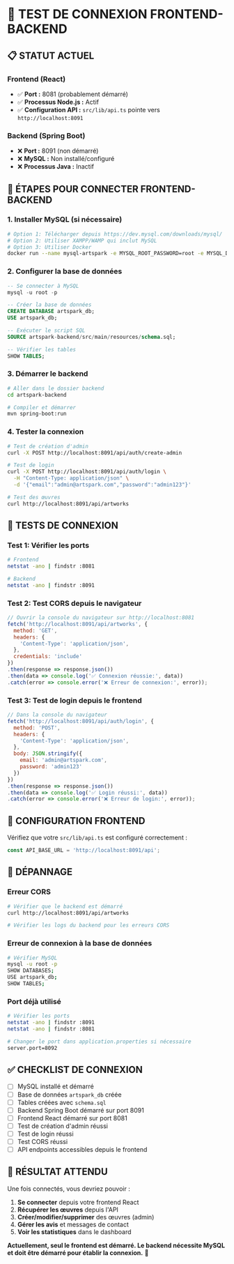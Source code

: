 # 🔗 TEST DE CONNEXION FRONTEND-BACKEND

## 📋 **STATUT ACTUEL**

### **Frontend (React)**
- ✅ **Port :** 8081 (probablement démarré)
- ✅ **Processus Node.js :** Actif
- ✅ **Configuration API :** `src/lib/api.ts` pointe vers `http://localhost:8091`

### **Backend (Spring Boot)**
- ❌ **Port :** 8091 (non démarré)
- ❌ **MySQL :** Non installé/configuré
- ❌ **Processus Java :** Inactif

## 🚀 **ÉTAPES POUR CONNECTER FRONTEND-BACKEND**

### **1. Installer MySQL (si nécessaire)**
```bash
# Option 1: Télécharger depuis https://dev.mysql.com/downloads/mysql/
# Option 2: Utiliser XAMPP/WAMP qui inclut MySQL
# Option 3: Utiliser Docker
docker run --name mysql-artspark -e MYSQL_ROOT_PASSWORD=root -e MYSQL_DATABASE=artspark_db -p 3306:3306 -d mysql:8.0
```

### **2. Configurer la base de données**
```sql
-- Se connecter à MySQL
mysql -u root -p

-- Créer la base de données
CREATE DATABASE artspark_db;
USE artspark_db;

-- Exécuter le script SQL
SOURCE artspark-backend/src/main/resources/schema.sql;

-- Vérifier les tables
SHOW TABLES;
```

### **3. Démarrer le backend**
```bash
# Aller dans le dossier backend
cd artspark-backend

# Compiler et démarrer
mvn spring-boot:run
```

### **4. Tester la connexion**
```bash
# Test de création d'admin
curl -X POST http://localhost:8091/api/auth/create-admin

# Test de login
curl -X POST http://localhost:8091/api/auth/login \
  -H "Content-Type: application/json" \
  -d '{"email":"admin@artspark.com","password":"admin123"}'

# Test des œuvres
curl http://localhost:8091/api/artworks
```

## 🧪 **TESTS DE CONNEXION**

### **Test 1: Vérifier les ports**
```bash
# Frontend
netstat -ano | findstr :8081

# Backend
netstat -ano | findstr :8091
```

### **Test 2: Test CORS depuis le navigateur**
```javascript
// Ouvrir la console du navigateur sur http://localhost:8081
fetch('http://localhost:8091/api/artworks', {
  method: 'GET',
  headers: {
    'Content-Type': 'application/json',
  },
  credentials: 'include'
})
.then(response => response.json())
.then(data => console.log('✅ Connexion réussie:', data))
.catch(error => console.error('❌ Erreur de connexion:', error));
```

### **Test 3: Test de login depuis le frontend**
```javascript
// Dans la console du navigateur
fetch('http://localhost:8091/api/auth/login', {
  method: 'POST',
  headers: {
    'Content-Type': 'application/json',
  },
  body: JSON.stringify({
    email: 'admin@artspark.com',
    password: 'admin123'
  })
})
.then(response => response.json())
.then(data => console.log('✅ Login réussi:', data))
.catch(error => console.error('❌ Erreur de login:', error));
```

## 🔧 **CONFIGURATION FRONTEND**

Vérifiez que votre `src/lib/api.ts` est configuré correctement :

```typescript
const API_BASE_URL = 'http://localhost:8091/api';
```

## 🐛 **DÉPANNAGE**

### **Erreur CORS**
```bash
# Vérifier que le backend est démarré
curl http://localhost:8091/api/artworks

# Vérifier les logs du backend pour les erreurs CORS
```

### **Erreur de connexion à la base de données**
```bash
# Vérifier MySQL
mysql -u root -p
SHOW DATABASES;
USE artspark_db;
SHOW TABLES;
```

### **Port déjà utilisé**
```bash
# Vérifier les ports
netstat -ano | findstr :8091
netstat -ano | findstr :8081

# Changer le port dans application.properties si nécessaire
server.port=8092
```

## ✅ **CHECKLIST DE CONNEXION**

- [ ] MySQL installé et démarré
- [ ] Base de données `artspark_db` créée
- [ ] Tables créées avec `schema.sql`
- [ ] Backend Spring Boot démarré sur port 8091
- [ ] Frontend React démarré sur port 8081
- [ ] Test de création d'admin réussi
- [ ] Test de login réussi
- [ ] Test CORS réussi
- [ ] API endpoints accessibles depuis le frontend

## 🎯 **RÉSULTAT ATTENDU**

Une fois connectés, vous devriez pouvoir :
1. **Se connecter** depuis votre frontend React
2. **Récupérer les œuvres** depuis l'API
3. **Créer/modifier/supprimer** des œuvres (admin)
4. **Gérer les avis** et messages de contact
5. **Voir les statistiques** dans le dashboard

**Actuellement, seul le frontend est démarré. Le backend nécessite MySQL et doit être démarré pour établir la connexion.** 🔗
